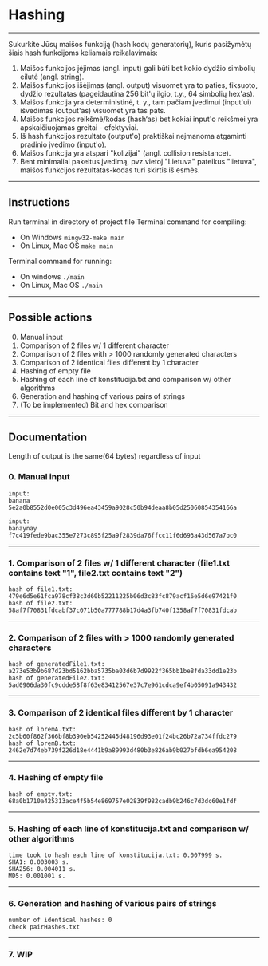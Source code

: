 # Hashing
---
Sukurkite Jūsų maišos funkciją (hash kodų generatorių), kuris pasižymėtų šiais hash funkcijoms keliamais reikalavimais:

1. Maišos funkcijos įėjimas (angl. input) gali būti bet kokio dydžio simbolių eilutė (angl. string).
2. Maišos funkcijos išėjimas (angl. output) visuomet yra to paties, fiksuoto, dydžio rezultatas (pageidautina 256 bit'ų ilgio, t.y., 64 simbolių hex'as).
3. Maišos funkcija yra deterministinė, t. y., tam pačiam įvedimui (input'ui) išvedimas (output'as) visuomet yra tas pats.
4. Maišos funkcijos reikšmė/kodas (hash‘as) bet kokiai input'o reikšmei yra apskaičiuojamas greitai - efektyviai.
5. Iš hash funkcijos rezultato (output'o) praktiškai neįmanoma atgaminti pradinio įvedimo (input'o).
6. Maišos funkcija yra atspari "kolizijai" (angl. collision resistance).
7. Bent minimaliai pakeitus įvedimą, pvz.vietoj "Lietuva" pateikus "lietuva", maišos funkcijos rezultatas-kodas turi skirtis iš esmės.
---
## Instructions

Run terminal in directory of project file
Terminal command for compiling:
- On Windows ``` mingw32-make main ```
- On Linux, Mac OS ``` make main ```

Terminal command for running:
- On windows ``` ./main ```
- On Linux, Mac OS ``` ./main ```
---
## Possible actions

0. Manual input 
1. Comparison of 2 files w/ 1 different character 
2. Comparison of 2 files with > 1000 randomly generated characters
3. Comparison of 2 identical files different by 1 character
4. Hashing of empty file
5. Hashing of each line of konstitucija.txt and comparison w/ other algorithms
6. Generation and hashing of various pairs of strings
7. (To be implemented) Bit and hex comparison
---
## Documentation
Length of output is the same(64 bytes) regardless of input
### 0. Manual input
```
input: 
banana 
5e2a0b8552d0e005c3d496ea43459a9028c50b94deaa8b05d25060854354166a
```
```
input: 
banaynay
f7c419fede9bac355e7273c895f25a9f2839da76ffcc11f6d693a43d567a7bc0
```
---
### 1. Comparison of 2 files w/ 1 different character (file1.txt contains text "1", file2.txt contains text "2")
```
hash of file1.txt: 479e6d5e61fca978cf38c3d60b52211225b06d3c83fc879acf16e5d6e97421f0
hash of file2.txt: 58af7f70831fdcabf37c071b50a777788b17d4a3fb740f1358af7f70831fdcab
```
---
### 2. Comparison of 2 files with > 1000 randomly generated characters
```
hash of generatedFile1.txt: a273e53b9b687d23bd5162bba5735ba03d6b7d9922f365bb1be8fda33dd1e23b
hash of generatedFile2.txt: 5ad0906da30fc9cdde58f8f63e83412567e37c7e961cdca9ef4b05091a943432
```
---
### 3. Comparison of 2 identical files different by 1 character
```
hash of loremA.txt: 2c5b60f862f366bf8b390eb54252445d48196d93e01f24bc26b72a734ffdc279
hash of loremB.txt: 2462e7d74eb739f226d18e4441b9a89993d480b3e826ab9b027bfdb6ea954208
```
---
### 4. Hashing of empty file
```
hash of empty.txt: 68a0b1710a425313ace4f5b54e869757e02839f982cadb9b246c7d3dc60e1fdf
```
---
### 5. Hashing of each line of konstitucija.txt and comparison w/ other algorithms
```
time took to hash each line of konstitucija.txt: 0.007999 s.
SHA1: 0.003003 s.
SHA256: 0.004011 s.
MD5: 0.001001 s.
```
---
### 6. Generation and hashing of various pairs of strings
```
number of identical hashes: 0
check pairHashes.txt
```
---
### 7. WIP

